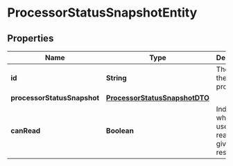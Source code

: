 
# ProcessorStatusSnapshotEntity

## Properties
Name | Type | Description | Notes
------------ | ------------- | ------------- | -------------
**id** | **String** | The id of the processor. |  [optional]
**processorStatusSnapshot** | [**ProcessorStatusSnapshotDTO**](ProcessorStatusSnapshotDTO.md) |  |  [optional]
**canRead** | **Boolean** | Indicates whether the user can read a given resource. |  [optional]



